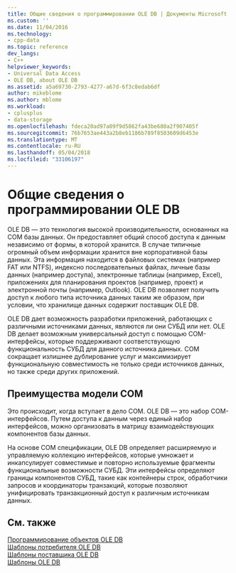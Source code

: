 ```yaml
---
title: Общие сведения о программировании OLE DB | Документы Microsoft
ms.custom: ''
ms.date: 11/04/2016
ms.technology:
- cpp-data
ms.topic: reference
dev_langs:
- C++
helpviewer_keywords:
- Universal Data Access
- OLE DB, about OLE DB
ms.assetid: a5a69730-2793-4277-a67d-6f3c8edab6df
author: mikeblome
ms.author: mblome
ms.workload:
- cplusplus
- data-storage
ms.openlocfilehash: fdeca20ad97a09f9d5862fa43be680a2f907405f
ms.sourcegitcommit: 76b7653ae443a2b8eb1186b789f8503609d6453e
ms.translationtype: MT
ms.contentlocale: ru-RU
ms.lasthandoff: 05/04/2018
ms.locfileid: "33106197"
---
```

# <a name="ole-db-programming-overview"></a>Общие сведения о программировании OLE DB
OLE DB — это технология высокой производительности, основанных на COM базы данных. Он предоставляет общий способ доступа к данным независимо от формы, в которой хранится. В случае типичные огромный объем информации хранится вне корпоративной базы данных. Эта информация находится в файловых системах (например FAT или NTFS), индексно последовательных файлах, личные базы данных (например доступа), электронные таблицы (например, Excel), приложениях для планирования проектов (например, проект) и электронной почты (например, Outlook). OLE DB позволяет получить доступ к любого типа источника данных таким же образом, при условии, что хранилище данных содержит поставщик OLE DB.
  
 OLE DB дает возможность разработки приложений, работающих с различными источниками данных, являются ли они СУБД или нет. OLE DB делает возможным универсальный доступ с помощью COM-интерфейсы, которые поддерживают соответствующую функциональность СУБД для данного источника данных. COM сокращает излишнее дублирование услуг и максимизирует функциональную совместимость не только среди источников данных, но также среди других приложений.  
  
## <a name="benefits-of-com"></a>Преимущества модели COM  
 Это происходит, когда вступает в дело COM. OLE DB — это набор COM-интерфейсов. Путем доступа к данным через единый набор интерфейсов, можно организовать в матрицу взаимодействующих компонентов базы данных.  
  
 На основе COM спецификации, OLE DB определяет расширяемую и управляемую коллекцию интерфейсов, которые умножает и инкапсулирует совместимые и повторно используемые фрагменты функциональные возможности СУБД. Эти интерфейсы определяют границы компонентов СУБД, такие как контейнеры строк, обработчики запросов и координаторы транзакций, которые позволяют унифицировать транзакционный доступ к различным источникам данных.  
 
  
## <a name="see-also"></a>См. также  
 [Программирование объектов OLE DB](../../data/oledb/ole-db-programming.md)   
 [Шаблоны потребителя OLE DB](../../data/oledb/ole-db-consumer-templates-cpp.md)   
 [Шаблоны поставщика OLE DB](../../data/oledb/ole-db-provider-templates-cpp.md)   
 [Шаблоны OLE DB](../../data/oledb/ole-db-templates.md)